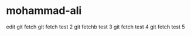 # mohammad-ali
edit 
git fetch 
git fetch test 2
git fetchb test 3
git fetch test 4
git fetch test 5
